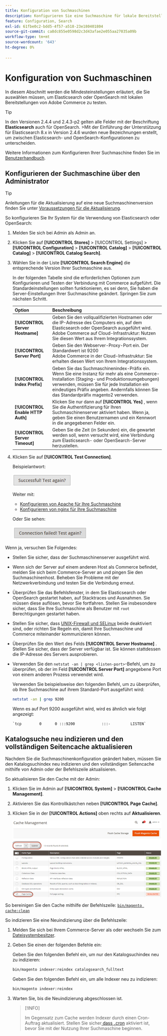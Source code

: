 ```yaml
---
title: Konfiguration von Suchmaschinen
description: Konfigurieren Sie eine Suchmaschine für lokale Bereitstellungen von Adobe Commerce.
feature: Configuration, Search
exl-id: 61fbe0c2-bdd5-4f57-a518-23e180401804
source-git-commit: ca8dc855e0598d2c3d43afae2e055aa27035a09b
workflow-type: tm+mt
source-wordcount: '643'
ht-degree: 0%

---
```


# Konfiguration von Suchmaschinen

In diesem Abschnitt werden die Mindesteinstellungen erläutert, die Sie auswählen müssen, um Elasticsearch oder OpenSearch mit lokalen Bereitstellungen von Adobe Commerce zu testen.

>[!TIP]
>
>In den Versionen 2.4.4 und 2.4.3-p2 gelten alle Felder mit der Beschriftung **Elasticsearch** auch für OpenSearch.
>&#x200B;>Mit der Einführung der Unterstützung für Elasticsearch 8.x in Version 2.4.6 wurden neue Bezeichnungen erstellt, um zwischen Elasticsearch- und OpenSearch-Konfigurationen zu unterscheiden.

Weitere Informationen zum Konfigurieren Ihrer Suchmaschine finden Sie im [Benutzerhandbuch](https://experienceleague.adobe.com/docs/commerce-admin/catalog/catalog/search/search-configuration.html).

## Konfigurieren der Suchmaschine über den Administrator

>[!TIP]
>
>Anleitungen für die Aktualisierung auf eine neue Suchmaschinenversion finden Sie unter [Voraussetzungen für die Aktualisierung](../../upgrade/prepare/prerequisites.md).

So konfigurieren Sie Ihr System für die Verwendung von Elasticsearch oder OpenSearch:

1. Melden Sie sich bei Admin als Admin an.
1. Klicken Sie auf **[!UICONTROL Stores]** > [!UICONTROL Settings] > **[!UICONTROL Configuration]** > **[!UICONTROL Catalog]** > **[!UICONTROL Catalog]** > **[!UICONTROL Catalog Search]**.
1. Wählen Sie in der Liste **[!UICONTROL Search Engine]** die entsprechende Version Ihrer Suchmaschine aus.

   In der folgenden Tabelle sind die erforderlichen Optionen zum Konfigurieren und Testen der Verbindung mit Commerce aufgeführt. Die Standardeinstellungen sollten funktionieren, es sei denn, Sie haben die Server-Einstellungen Ihrer Suchmaschine geändert. Springen Sie zum nächsten Schritt.

   | Option | Beschreibung |
   |--- |--- |
   | **[!UICONTROL Server Hostname]** | Geben Sie den vollqualifizierten Hostnamen oder die IP-Adresse des Computers ein, auf dem Elasticsearch oder OpenSearch ausgeführt wird.<br>Adobe Commerce auf Cloud-Infrastruktur: Nutzen Sie diesen Wert aus Ihrem Integrationssystem. |
   | **[!UICONTROL Server Port]** | Geben Sie den Webserver-Proxy-Port ein. Der Standardwert ist 9200<br>Adobe Commerce in der Cloud-Infrastruktur: Sie erhalten diesen Wert von Ihrem Integrationssystem. |
   | **[!UICONTROL Index Prefix]** | Geben Sie das Suchmaschinenindex-Präfix ein. Wenn Sie eine Instanz für mehr als eine Commerce-Installation (Staging- und Produktionsumgebungen) verwenden, müssen Sie für jede Installation ein eindeutiges Präfix angeben. Andernfalls können Sie das Standardpräfix magento2 verwenden. |
   | **[!UICONTROL Enable HTTP Auth]** | Klicken Sie nur dann auf **[!UICONTROL Yes]** , wenn Sie die Authentifizierung für Ihren Suchmaschinenserver aktiviert haben. Wenn ja, geben Sie einen Benutzernamen und ein Kennwort in die angegebenen Felder ein. |
   | **[!UICONTROL Server Timeout]** | Geben Sie die Zeit (in Sekunden) ein, die gewartet werden soll, wenn versucht wird, eine Verbindung zum Elasticsearch- oder OpenSearch-Server herzustellen. |

1. Klicken Sie auf **[!UICONTROL Test Connection]**.

   Beispielantwort:

   ![Erfolg](../../assets/configuration/elastic_test-success.png)

   Weiter mit:

   - [Konfigurieren von Apache für Ihre Suchmaschine](../../installation/prerequisites/search-engine/configure-apache.md)
   - [Konfigurieren von nginx für Ihre Suchmaschine](../../installation/prerequisites/search-engine/configure-nginx.md)

   Oder Sie sehen:

   ![fehlgeschlagen](../../assets/configuration/elastic_test-fail.png)

Wenn ja, versuchen Sie Folgendes:

- Stellen Sie sicher, dass der Suchmaschinenserver ausgeführt wird.
- Wenn sich der Server auf einem anderen Host als Commerce befindet, melden Sie sich beim Commerce-Server an und pingen Sie den Suchmaschinenhost. Beheben Sie Probleme mit der Netzwerkverbindung und testen Sie die Verbindung erneut.
- Überprüfen Sie das Befehlsfenster, in dem Sie Elasticsearch oder OpenSearch gestartet haben, auf Stacktraces und Ausnahmen. Sie müssen diese auflösen, bevor Sie fortfahren. Stellen Sie insbesondere sicher, dass Sie Ihre Suchmaschine als Benutzer mit `root` Berechtigungen gestartet haben.
- Stellen Sie sicher, dass [UNIX-Firewall und SELinux](../../installation/prerequisites/search-engine/overview.md#firewall-and-selinux) beide deaktiviert sind, oder richten Sie Regeln ein, damit Ihre Suchmaschine und Commerce miteinander kommunizieren können.
- Überprüfen Sie den Wert des Felds **[!UICONTROL Server Hostname]** . Stellen Sie sicher, dass der Server verfügbar ist. Sie können stattdessen die IP-Adresse des Servers ausprobieren.
- Verwenden Sie den `netstat -an | grep <listen-port>`-Befehl, um zu überprüfen, ob der im Feld **[!UICONTROL Server Port]** angegebene Port von einem anderen Prozess verwendet wird.

  Verwenden Sie beispielsweise den folgenden Befehl, um zu überprüfen, ob Ihre Suchmaschine auf ihrem Standard-Port ausgeführt wird:

  ```bash
  netstat -an | grep 9200
  ```

  Wenn es auf Port 9200 ausgeführt wird, wird es ähnlich wie folgt angezeigt:

  ```
  `tcp        0      0 :::9200            :::-         LISTEN`
  ```

## Katalogsuche neu indizieren und den vollständigen Seitencache aktualisieren

Nachdem Sie die Suchmaschinenkonfiguration geändert haben, müssen Sie den Katalogsuchindex neu indizieren und den vollständigen Seitencache mithilfe von Admin oder der Befehlszeile aktualisieren.

So aktualisieren Sie den Cache mit der Admin:

1. Klicken Sie im Admin auf **[!UICONTROL System]** > **[!UICONTROL Cache Management]**.
1. Aktivieren Sie das Kontrollkästchen neben **[!UICONTROL Page Cache]**.
1. Klicken Sie in der **[!UICONTROL Actions]** oben rechts auf **Aktualisieren**.

   ![Cache-Verwaltung](../../assets/configuration/refresh-cache.png)

So bereinigen Sie den Cache mithilfe der Befehlszeile: [`bin/magento cache:clean`](../cli/manage-cache.md#clean-and-flush-cache-types)

So indizieren Sie eine Neuindizierung über die Befehlszeile:

1. Melden Sie sich bei Ihrem Commerce-Server als oder wechseln Sie zum [Dateisystembesitzer](../../installation/prerequisites/file-system/overview.md).
1. Geben Sie einen der folgenden Befehle ein:

   Geben Sie den folgenden Befehl ein, um nur den Katalogsuchindex neu zu indizieren:

   ```bash
   bin/magento indexer:reindex catalogsearch_fulltext
   ```

   Geben Sie den folgenden Befehl ein, um alle Indexer neu zu indizieren:

   ```bash
   bin/magento indexer:reindex
   ```

1. Warten Sie, bis die Neuindizierung abgeschlossen ist.

   >[!INFO]
   >
   >Im Gegensatz zum Cache werden Indexer durch einen Cron-Auftrag aktualisiert. Stellen Sie sicher[ dass „cron](../cli/configure-cron-jobs.md) aktiviert ist, bevor Sie mit der Nutzung Ihrer Suchmaschine beginnen.
